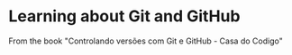 # Learning about Git and GitHub

From the book "Controlando versões com Git e GitHub - Casa do Codigo"